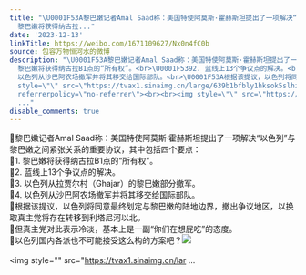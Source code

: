 ```yaml
---
title: "\U0001F53A黎巴嫩记者Amal Saad称：美国特使阿莫斯·霍赫斯坦提出了一项解决“以色列”与黎巴嫩之间紧张关系的重要协议，其中包括四个要点：\U0001F5391.
  黎巴嫩将获得纳古拉..."
date: '2023-12-13'
linkTitle: https://weibo.com/1671109627/Nx0n4fC0b
source: 包容万物恒河水的微博
description: "\U0001F53A黎巴嫩记者Amal Saad称：美国特使阿莫斯·霍赫斯坦提出了一项解决“以色列”与黎巴嫩之间紧张关系的重要协议，其中包括四个要点：<br>\U0001F5391.
  黎巴嫩将获得纳古拉B1点的“所有权”。<br>\U0001F5392. 蓝线上13个争议点的解决。<br>\U0001F5393. 以色列从拉贾尔村（Ghajar）的黎巴嫩部分撤军。<br>\U0001F5394.
  以色列从沙巴阿农场撤军并将其移交给国际部队。<br>\U0001F53A根据该提议，以色列将同意最终划定与黎巴嫩的陆地边界，撤出争议地区，以换取真主党将存在转移到利塔尼河以北。<br>\U0001F53A但真主党对此表示冷淡，基本上是一副“你们在想屁吃”的态度。<br>\U0001F53A以色列国内各派也不可能接受这么构的方案吧？<img
  style=\"\" src=\"https://tvax1.sinaimg.cn/large/639b1bfbly1hksok5slhzj20zu1n6h0n.jpg\"
  referrerpolicy=\"no-referrer\"><br><br><img style=\"\" src=\"https://tvax1.sinaimg.cn/lar
  ..."
disable_comments: true
---
```

🔺黎巴嫩记者Amal Saad称：美国特使阿莫斯·霍赫斯坦提出了一项解决“以色列”与黎巴嫩之间紧张关系的重要协议，其中包括四个要点：<br>🔹1. 黎巴嫩将获得纳古拉B1点的“所有权”。<br>🔹2. 蓝线上13个争议点的解决。<br>🔹3. 以色列从拉贾尔村（Ghajar）的黎巴嫩部分撤军。<br>🔹4. 以色列从沙巴阿农场撤军并将其移交给国际部队。<br>🔺根据该提议，以色列将同意最终划定与黎巴嫩的陆地边界，撤出争议地区，以换取真主党将存在转移到利塔尼河以北。<br>🔺但真主党对此表示冷淡，基本上是一副“你们在想屁吃”的态度。<br>🔺以色列国内各派也不可能接受这么构的方案吧？<img style="" src="https://tvax1.sinaimg.cn/large/639b1bfbly1hksok5slhzj20zu1n6h0n.jpg" referrerpolicy="no-referrer"><br><br><img style="" src="https://tvax1.sinaimg.cn/lar ...